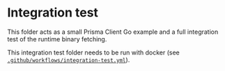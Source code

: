 # Integration test

This folder acts as a small Prisma Client Go example and a full integration test of the runtime binary fetching.

This integration test folder needs to be run with docker (see [`.github/workflows/integration-test.yml`](/.github/workflows/integration-test.yml)).
